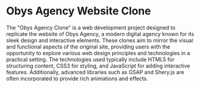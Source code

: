 # Obys Agency Website Clone
The "Obys Agency Clone" is a web development project designed to replicate the website of Obys Agency, a modern digital agency known for its sleek design and interactive elements. These clones aim to mirror the visual and functional aspects of the original site, providing users with the opportunity to explore various web design principles and technologies in a practical setting.
The technologies used typically include HTML5 for structuring content, CSS3 for styling, and JavaScript for adding interactive features. Additionally, advanced libraries such as GSAP and Shery.js are often incorporated to provide rich animations and effects.
